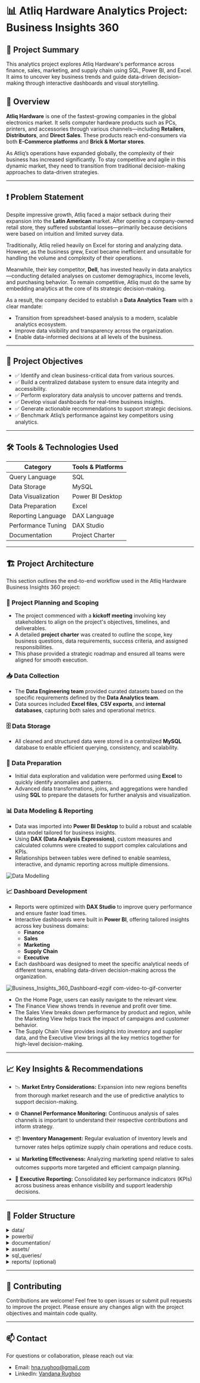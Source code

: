 # 📊 Atliq Hardware Analytics Project: Business Insights 360 

## 🎯 Project Summary

This analytics project explores Atliq Hardware's performance across finance, sales, marketing, and supply chain using SQL, Power BI, and Excel. It aims to uncover key business trends and guide data-driven decision-making through interactive dashboards and visual storytelling.

## 📁 Overview

**Atliq Hardware** is one of the fastest-growing companies in the global electronics market. It sells computer hardware products such as PCs, printers, and accessories through various channels—including **Retailers**, **Distributors**, and **Direct Sales**. These products reach end-consumers via both **E-Commerce platforms** and **Brick & Mortar stores**.

As Atliq’s operations have expanded globally, the complexity of their business has increased significantly. To stay competitive and agile in this dynamic market, they need to transition from traditional decision-making approaches to data-driven strategies.

---

## ❗ Problem Statement

Despite impressive growth, Atliq faced a major setback during their expansion into the **Latin American** market. After opening a company-owned retail store, they suffered substantial losses—primarily because decisions were based on intuition and limited survey data.

Traditionally, Atliq relied heavily on Excel for storing and analyzing data. However, as the business grew, Excel became inefficient and unsuitable for handling the volume and complexity of their operations.

Meanwhile, their key competitor, **Dell**, has invested heavily in data analytics—conducting detailed analyses on customer demographics, income levels, and purchasing behavior. To remain competitive, Atliq must do the same by embedding analytics at the core of its strategic decision-making.

As a result, the company decided to establish a **Data Analytics Team** with a clear mandate:
- Transition from spreadsheet-based analysis to a modern, scalable analytics ecosystem.
- Improve data visibility and transparency across the organization.
- Enable data-informed decisions at all levels of the business.

---

## 🎯 Project Objectives

- ✅ Identify and clean business-critical data from various sources.
- ✅ Build a centralized database system to ensure data integrity and accessibility.
- ✅ Perform exploratory data analysis to uncover patterns and trends.
- ✅ Develop visual dashboards for real-time business insights.
- ✅ Generate actionable recommendations to support strategic decisions.
- ✅ Benchmark Atliq’s performance against key competitors using analytics.

---

## 🛠️ Tools & Technologies Used

| Category             | Tools & Platforms                         |
|----------------------|--------------------------------------------|
| Query Language       | SQL                                        |
| Data Storage         | MySQL                                      |
| Data Visualization   | Power BI Desktop                           |
| Data Preparation     | Excel                                      |
| Reporting Language   | DAX Language                               |
| Performance Tuning   | DAX Studio                                 |
| Documentation        | Project Charter                   |

---

## 🏗️ Project Architecture

This section outlines the end-to-end workflow used in the Atliq Hardware Business Insights 360 project:

### 📌 Project Planning and Scoping
- The project commenced with a **kickoff meeting** involving key stakeholders to align on the project's objectives, timelines, and deliverables.
- A detailed **project charter** was created to outline the scope, key business questions, data requirements, success criteria, and assigned responsibilities.
- This phase provided a strategic roadmap and ensured all teams were aligned for smooth execution.

### 📥 Data Collection
- The **Data Engineering team** provided curated datasets based on the specific requirements defined by the **Data Analytics team**.
- Data sources included **Excel files**, **CSV exports**, and **internal databases**, capturing both sales and operational metrics.

### 🗄️ Data Storage
- All cleaned and structured data were stored in a centralized **MySQL** database to enable efficient querying, consistency, and scalability.

### 🧹 Data Preparation
- Initial data exploration and validation were performed using **Excel** to quickly identify anomalies and patterns.
- Advanced data transformations, joins, and aggregations were handled using **SQL** to prepare the datasets for further analysis and visualization.

### 📊 Data Modeling & Reporting
- Data was imported into **Power BI Desktop** to build a robust and scalable data model tailored for business insights.
- Using **DAX (Data Analysis Expressions)**, custom measures and calculated columns were created to support complex calculations and KPIs.
- Relationships between tables were defined to enable seamless, interactive, and dynamic reporting across multiple dimensions.
     
![Data Modelling](https://github.com/user-attachments/assets/8a0124a4-c7de-4d3f-b31a-1d4c45a2b01a)

### 📈 Dashboard Development
- Reports were optimized with **DAX Studio** to improve query performance and ensure faster load times.
- Interactive dashboards were built in **Power BI**, offering tailored insights across key business domains:
  - **Finance**
  - **Sales**
  - **Marketing**
  - **Supply Chain**
  - **Executive**
- Each dashboard was designed to meet the specific analytical needs of different teams, enabling data-driven decision-making across the organization.

![Business_Insights_360_Dashboard-ezgif com-video-to-gif-converter](https://github.com/user-attachments/assets/ed43abec-9ba9-4add-a6a6-796bddc438f8)

   - On the Home Page, users can easily navigate to the relevant view.
   - The Finance View shows trends in revenue and profit over time.
   - The Sales View breaks down performance by product and region, while the Marketing View helps track the impact of campaigns and customer behavior.
   - The Supply Chain View provides insights into inventory and supplier data, and the Executive View brings all the key metrics together for high-level decision-making.



---

## 📈 Key Insights & Recommendations

- 📉 **Market Entry Considerations:** Expansion into new regions benefits from thorough market research and the use of predictive analytics to support decision-making.

- 🌐 **Channel Performance Monitoring:** Continuous analysis of sales channels is important to understand their respective contributions and inform strategy.

- 📦 **Inventory Management:** Regular evaluation of inventory levels and turnover rates helps optimize supply chain operations and reduce costs.

- 📊 **Marketing Effectiveness:** Analyzing marketing spend relative to sales outcomes supports more targeted and efficient campaign planning.

- 🧭 **Executive Reporting:** Consolidated key performance indicators (KPIs) across business areas enhance visibility and support leadership decisions.

---

## 📂 Folder Structure

<details>
  <summary>data/</summary>

  - <code>raw/</code> — Original data files (CSV, Excel) collected from various sources.  
  - <code>cleaned/</code> — Cleaned and processed datasets ready for analysis.  
</details>

<details>
  <summary>powerbi/</summary>

  - <code>dashboard.pbix</code> — Main Power BI dashboard file for visualization and reporting.  
</details>

<details>
  <summary>documentation/</summary>

  - <code>Project_Charter.pdf</code> — Defines project scope, objectives, and deliverables.  
  - <code>Screenshots/</code> — Images and GIFs of dashboards and reports.  
</details>

<details>
  <summary>assets/</summary>

  - <code>Dashboard_GIF.gif</code> — Animated GIF preview of the Power BI dashboard in action.  
</details>

<details>
  <summary>sql_queries/</summary>

  - SQL scripts used for data cleaning, transformation, and exploratory analysis.  
</details>

<details>
  <summary>reports/ (optional)</summary>

  - Exported reports (PDF, PPT) for stakeholder presentations and summaries.  
</details>

---

## 🤝 Contributing

Contributions are welcome! Feel free to open issues or submit pull requests to improve the project.
Please ensure any changes align with the project objectives and maintain code quality.

---

## 📫 Contact

For questions or collaboration, please reach out via:

- Email: hna.rughoo@gmail.com  
- LinkedIn: [Vandana Rughoo](https://www.linkedin.com/in/vandana-rughoo-a018aa4a/)




